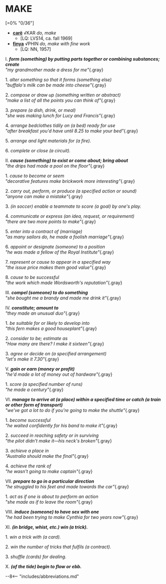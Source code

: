 # MAKE

[=0% "0/36"]

+ [**carë**](https://eldamo.org/content/words/word-452504165.html) √KAR *do, make*
	+ [LQ: LVS14, ca. fall 1969]
+ [**finya**](https://eldamo.org/content/words/word-452504165.html) √PHIN *do, make with fine work*
	+ [LQ: NN, 1957]

I. ***form (something) by putting parts together or combining substances; create***<br>
*"my grandmother made a dress for me"*{.gray}

1\. *alter something so that it forms (something else)*<br>
*"buffalo's milk can be made into cheese"*{.gray}

2\. *compose or draw up (something written or abstract)*<br>
*"make a list of all the points you can think of"*{.gray}

3\. *prepare (a dish, drink, or meal)*<br>
*"she was making lunch for Lucy and Francis"*{.gray}

4\. *arrange bedclothes tidily on (a bed) ready for use*<br>
*"after breakfast you'd have until 8.25 to make your bed"*{.gray}

5\. *arrange and light materials for (a fire).*

6\. *complete or close (a circuit).*

II. ***cause (something) to exist or come about; bring about***<br>
*"the drips had made a pool on the floor"*{.gray}

1\. *cause to become or seem*<br>
*"decorative features make brickwork more interesting"*{.gray}

2\. *carry out, perform, or produce (a specified action or sound)*<br>
*"anyone can make a mistake"*{.gray}

3\. *(in soccer) enable a teammate to score (a goal) by one's play.*

4\. *communicate or express (an idea, request, or requirement)*<br>
*"there are two more points to make"*{.gray}

5\. *enter into a contract of (marriage)*<br>
*"as many sailors do, he made a foolish marriage"*{.gray}

6\. *appoint or designate (someone) to a position*<br>
*"he was made a fellow of the Royal Institute"*{.gray}

7\. *represent or cause to appear in a specified way*<br>
*"the issue price makes them good value"*{.gray}

8\. *cause to be successful*<br>
*"the work which made Wordsworth's reputation"*{.gray}

III. ***compel (someone) to do something***<br>
*"she bought me a brandy and made me drink it"*{.gray}

IV. ***constitute; amount to***<br>
*"they made an unusual duo"*{.gray}

1\. *be suitable for or likely to develop into*<br>
*"this fern makes a good houseplant"*{.gray}

2\. *consider to be; estimate as*<br>
*"How many are there? I make it sixteen"*{.gray}

3\. *agree or decide on (a specified arrangement)*<br>
*"let's make it 7.30"*{.gray}

V. ***gain or earn (money or profit)***<br>
*"he'd made a lot of money out of hardware"*{.gray}

1\. *score (a specified number of runs)*<br>
*"he made a century"*{.gray}

VI. ***manage to arrive at (a place) within a specified time or catch (a train or other form of transport)***<br>
*"we've got a lot to do if you're going to make the shuttle"*{.gray}

1\. *become successful*<br>
*"he waited confidently for his band to make it"*{.gray}

2\. *succeed in reaching safety or in surviving*<br>
*"the pilot didn't make it—his neck's broken"*{.gray}

3\. *achieve a place in*<br>
*"Australia should make the final"*{.gray}

4\. *achieve the rank of*<br>
*"he wasn't going to make captain"*{.gray}

VII. ***prepare to go in a particular direction***<br>
*"he struggled to his feet and made towards the car"*{.gray}

1\. *act as if one is about to perform an action*<br>
*"she made as if to leave the room"*{.gray}

VIII. ***induce (someone) to have sex with one***<br>
*"he had been trying to make Cynthia for two years now"*{.gray}

XI. ***(in bridge, whist, etc.) win (a trick).***

1\. *win a trick with (a card).*

2\. *win the number of tricks that fulfils (a contract).*

3\. *shuffle (cards) for dealing.*

X. ***(of the tide) begin to flow or ebb.***

--8<-- "includes/abbreviations.md"